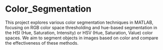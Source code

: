 # Color_Segmentation
This project explores various color segmentation techniques in MATLAB, focusing on RGB color space thresholding and hue-based segmentation in the HSI (Hue, Saturation, Intensity) or HSV (Hue, Saturation, Value) color spaces. We aim to segment objects in images based on color and compare the effectiveness of these methods.
